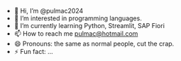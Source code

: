 - 👋 Hi, I’m @pulmac2024
- 👀 I’m interested in programming languages.
- 🌱 I’m currently learning Python, Streamlit, SAP Fiori
- 📫 How to reach me pulmac@hotmail.com  
- 😄 Pronouns: the same as normal people, cut the crap. 
- ⚡ Fun fact: ...

<!---
pulmac2024/pulmac2024 is a ✨ special ✨ repository because its `README.md` (this file) appears on your GitHub profile.
You can click the Preview link to take a look at your changes.
--->
